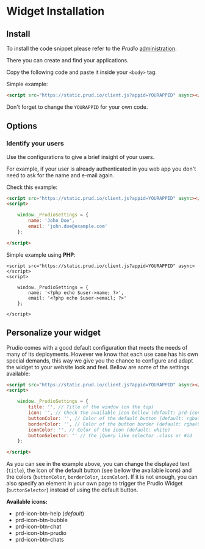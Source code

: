 # Widget Installation

## Install

To install the code snippet please refer to the *Prudio* [administration](https://app.prud.io).

There you can create and find your applications.

Copy the following code and paste it inside your `<body>` tag.

Simple example:

```html
<script src="https://static.prud.io/client.js?appid=YOURAPPID" async></script>
```

Don't forget to change the `YOURAPPID` for your own code.

## Options

### Identify your users

Use the configurations to give a brief insight of your users.

For example, if your user is already authenticated in you web app you don't need
to ask for the name and e-mail again.

Check this example:

```html
<script src="https://static.prud.io/client.js?appid=YOURAPPID" async></script>
<script>

    window._PrudioSettings = {
        name: 'John Doe',
        email: 'john.doe@example.com'
    };

</script>
```

Simple example using **PHP**:

```
<script src="https://static.prud.io/client.js?appid=YOURAPPID" async></script>
<script>

    window._PrudioSettings = {
        name: '<?php echo $user->name; ?>',
        email: '<?php echo $user->email; ?>'
    };

</script>
```

## Personalize your widget

Prudio comes with a good default configuration that meets the needs of many of its deployments. However we know that each use case has his own special demands, this way we give you the chance to configure and adapt the widget to your website look and feel. Bellow are some of the settings available:

```html
<script src="https://static.prud.io/client.js?appid=YOURAPPID" async></script>
<script>

    window._PrudioSettings = {
        title: '', // Title of the window (on the top)
        icon: '', // Check the available icon bellow (default: prd-icon-btn-help)
        buttonColor: '', // Color of the default button (default: rgba(0, 114, 176, 0.9))
        borderColor: '', // Color of the button border (default: rgba(0, 114, 176, 1))
        iconColor: '', // Color of the icon (default: white)
        buttonSelector: '' // the jQuery like selector .class or #id
    };

</script>
```

As you can see in the example above, you can change the displayed text (`title`), the icon of the default button (see bellow the available icons) and the colors (`buttonColor`, `borderColor`, `iconColor`). If it is not enough, you can also specify an element in your own page to trigger the Prudio Widget (`buttonSelector`) instead of using the default button.

**Available icons:**

* prd-icon-btn-help (*default*)
* prd-icon-btn-bubble
* prd-icon-btn-chat
* prd-icon-btn-prudio
* prd-icon-btn-chats
